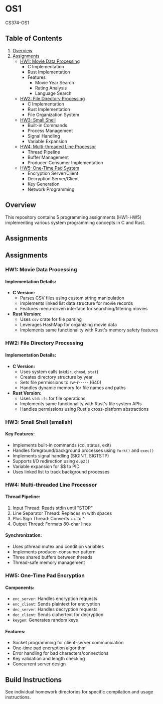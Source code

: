 # OS1
CS374-OS1

## Table of Contents
1. [Overview](#overview)
2. [Assignments](#assignments)
    - [HW1: Movie Data Processing](#hw1-movie-data-processing)
        - C Implementation
        - Rust Implementation
        - Features
            * Movie Year Search
            * Rating Analysis
            * Language Search
    - [HW2: File Directory Processing](#hw2-file-directory-processing)
        - C Implementation
        - Rust Implementation
        - File Organization System
    - [HW3: Small Shell](#hw3-small-shell-smallsh)
        - Built-in Commands
        - Process Management
        - Signal Handling
        - Variable Expansion
    - [HW4: Multi-threaded Line Processor](#hw4-multi-threaded-line-processor)
        - Thread Pipeline
        - Buffer Management
        - Producer-Consumer Implementation
    - [HW5: One-Time Pad System](#hw5-one-time-pad-encryption)
        - Encryption Server/Client
        - Decryption Server/Client
        - Key Generation
        - Network Programming

## Overview
This repository contains 5 programming assignments (HW1-HW5) implementing various system programming concepts in C and Rust.

## Assignments

## Assignments

### HW1: Movie Data Processing
#### Implementation Details:
- **C Version:**
  - Parses CSV files using custom string manipulation
  - Implements linked list data structure for movie records
  - Features menu-driven interface for searching/filtering movies
- **Rust Version:**
  - Uses `csv` crate for file parsing
  - Leverages HashMap for organizing movie data
  - Implements same functionality with Rust's memory safety features

### HW2: File Directory Processing
#### Implementation Details:
- **C Version:**
  - Uses system calls (`mkdir`, `chmod`, `stat`)
  - Creates directory structure by year
  - Sets file permissions to rw-r----- (640)
  - Handles dynamic memory for file names and paths
- **Rust Version:**
  - Uses `std::fs` for file operations
  - Implements same functionality with Rust's file system APIs
  - Handles permissions using Rust's cross-platform abstractions

### HW3: Small Shell (smallsh)
#### Key Features:
- Implements built-in commands (cd, status, exit)
- Handles foreground/background processes using `fork()` and `exec()`
- Implements signal handling (SIGINT, SIGTSTP)
- Supports I/O redirection using `dup2()`
- Variable expansion for $$ to PID
- Uses linked list to track background processes

### HW4: Multi-threaded Line Processor
#### Thread Pipeline:
1. Input Thread: Reads stdin until "STOP"
2. Line Separator Thread: Replaces \n with spaces
3. Plus Sign Thread: Converts ++ to ^
4. Output Thread: Formats 80-char lines

#### Synchronization:
- Uses pthread mutex and condition variables
- Implements producer-consumer pattern
- Three shared buffers between threads
- Thread-safe memory management

### HW5: One-Time Pad Encryption
#### Components:
- `enc_server`: Handles encryption requests
- `enc_client`: Sends plaintext for encryption
- `dec_server`: Handles decryption requests
- `dec_client`: Sends ciphertext for decryption
- `keygen`: Generates random keys

#### Features:
- Socket programming for client-server communication
- One-time pad encryption algorithm
- Error handling for bad characters/connections
- Key validation and length checking
- Concurrent server design

## Build Instructions
See individual homework directories for specific compilation and usage instructions.